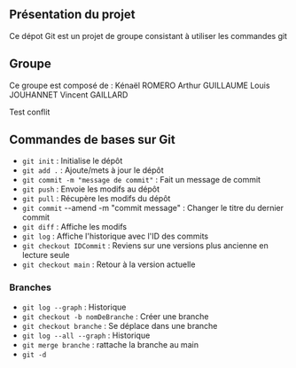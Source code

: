 ## Présentation du projet

Ce dépot Git est un projet de groupe consistant à utiliser les commandes git

## Groupe

Ce groupe est composé de :  Kénaël ROMERO   Arthur GUILLAUME    Louis JOUHANNET     Vincent GAILLARD

Test conflit

## Commandes de bases sur Git

- `git init` : Initialise le dépôt
- `git add .` : Ajoute/mets à jour le dépôt
- `git commit -m "message de commit"` : Fait un message de commit
- `git push` : Envoie les modifs au dépôt
- `git pull` : Récupère les modifs du dépôt
- `git commit` --amend -m "commit message" : Changer le titre du dernier commit
- `git diff` : Affiche les modifs
- `git log` : Affiche l'historique avec l'ID des commits
- `git checkout IDCommit` : Reviens sur une versions plus ancienne en lecture seule
- `git checkout main` : Retour à la version actuelle

### Branches

- `git log --graph` : Historique
- `git checkout -b nomDeBranche` : Créer une branche
- `git checkout branche` : Se déplace dans une branche 
- `git log --all --graph` : Historique
- `git merge branche` : rattache la branche au main
- `git -d`